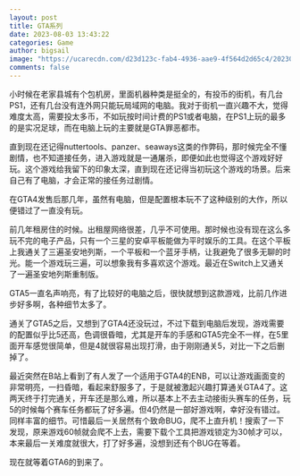 ```yaml
---
layout: post
title: GTA系列
date: 2023-08-03 13:43:22
categories: Game
author: bigsail
image: "https://ucarecdn.com/d23d123c-fab4-4936-aae9-4f564d2d65c4/20230803.webp"
comments: false
---
```

小时候在老家县城有个包机房，里面机器种类是挺全的，有投币的街机，有几台PS1，还有几台没有连外网只能玩局域网的电脑。我对于街机一直兴趣不大，觉得难度太高，需要投太多币，不如玩按时间计费的PS1或者电脑，在PS1上玩的最多的是实况足球，而在电脑上玩的主要就是GTA罪恶都市。

直到现在还记得nuttertools、panzer、seaways这类的作弊码，那时候完全不懂剧情，也不知道接任务，进入游戏就是一通屠杀，即便如此也觉得这个游戏好好玩。这个游戏给我留下的印象太深，直到现在还记得当初玩这个游戏的场景。后来自己有了电脑，才会正常的接任务过剧情。

在GTA4发售后那几年，虽然有电脑，但是配置根本玩不了这种级别的大作，所以便错过了一直没有玩。

前几年租房住的时候。出租屋网络很差，几乎不可使用。那时候也没有现在这么多玩不完的电子产品，只有一个三星的安卓平板能做为平时娱乐的工具。在这个平板上我通关了三遍圣安地列斯，一个平板和一个蓝牙手柄，让我避免了很多无聊的时光。能一个游戏玩三遍，可以想象我有多喜欢这个游戏。最近在Switch上又通关了一遍圣安地列斯重制版。

GTA5一直名声响亮，有了比较好的电脑之后，很快就想到这款游戏，比前几作进步好多啊，各种细节太多了。

通关了GTA5之后，又想到了GTA4还没玩过，不过下载到电脑后发现，游戏需要的配置似乎比5还高，色调很昏暗，尤其是开车的手感和GTA5完全不一样，在5里面开车感觉很简单，但是4就很容易出现打滑，由于刚刚通关5，对比一下之后删掉了。

最近突然在B站上看到了有人发了一个适用于GTA4的ENB，可以让游戏画面变的非常明亮，一扫昏暗，看起来舒服多了，于是就被激起兴趣打算通关GTA4了。这两天终于打完通关，开车还是那么难，所以基本上不去主动接街头赛车的任务，玩5的时候每个赛车任务都玩了好多遍。但4仍然是一部好游戏啊，幸好没有错过。同样丰富的细节。可惜最后一关居然有个致命BUG，爬不上直升机！搜索了一下发现，原来游戏60帧就会爬不上去，需要下载个工具把游戏锁定为30帧才可以，本来最后一关难度就很大，打了好多遍，没想到还有个BUG在等着。

现在就等着GTA6的到来了。